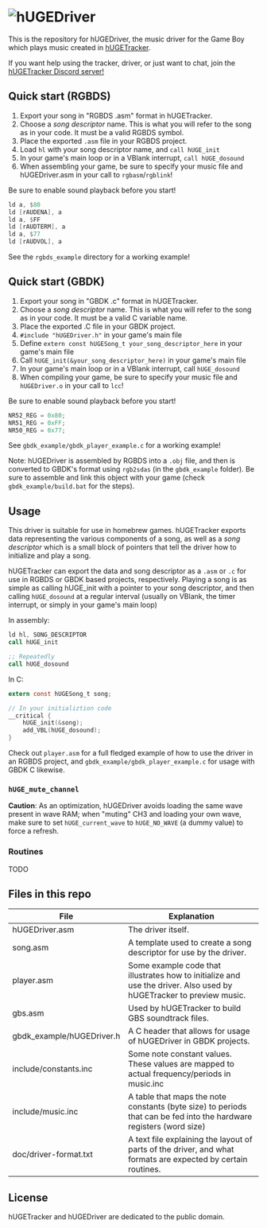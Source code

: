 ![hUGEDriver](https://nickfa.ro/images/Hugedriver2.gif)
===

This is the repository for hUGEDriver, the music driver for the Game Boy which plays music created in [hUGETracker](https://github.com/SuperDisk/hUGETracker).

If you want help using the tracker, driver, or just want to chat, join the [hUGETracker Discord server!](https://discord.gg/abbHjEj5WH)

## Quick start (RGBDS)

1. Export your song in "RGBDS .asm" format in hUGETracker.
2. Choose a *song descriptor* name. This is what you will refer to the song as in your code. It must be a valid RGBDS symbol.
3. Place the exported `.asm` file in your RGBDS project.
4. Load `hl` with your song descriptor name, and `call hUGE_init`
5. In your game's main loop or in a VBlank interrupt, `call hUGE_dosound`
6. When assembling your game, be sure to specify your music file and hUGEDriver.asm in your call to `rgbasm`/`rgblink`!

Be sure to enable sound playback before you start!

```asm
ld a, $80
ld [rAUDENA], a
ld a, $FF
ld [rAUDTERM], a
ld a, $77
ld [rAUDVOL], a
```

See the `rgbds_example` directory for a working example!

## Quick start (GBDK)

1. Export your song in "GBDK .c" format in hUGETracker.
2. Choose a *song descriptor* name. This is what you will refer to the song as in your code. It must be a valid C variable name.
3. Place the exported .C file in your GBDK project.
4. `#include "hUGEDriver.h"` in your game's main file
5. Define `extern const hUGESong_t your_song_descriptor_here` in your game's main file
6. Call `hUGE_init(&your_song_descriptor_here)` in your game's main file
7. In your game's main loop or in a VBlank interrupt, call `hUGE_dosound`
8. When compiling your game, be sure to specify your music file and `hUGEDriver.o` in your call to `lcc`!

Be sure to enable sound playback before you start!

```c
NR52_REG = 0x80;
NR51_REG = 0xFF;
NR50_REG = 0x77;
```

See `gbdk_example/gbdk_player_example.c` for a working example!

Note: hUGEDriver is assembled by RGBDS into a `.obj` file, and then is converted to GBDK's format using `rgb2sdas` (in the `gbdk_example` folder). Be sure to assemble and link this object with your game (check `gbdk_example/build.bat` for the steps).

## Usage

This driver is suitable for use in homebrew games. hUGETracker exports data representing the various components of a song, as well as a *song descriptor* which is a small block of pointers that tell the driver how to initialize and play a song.

hUGETracker can export the data and song descriptor as a `.asm` or `.c` for use in RGBDS or GBDK based projects, respectively. Playing a song is as simple as calling hUGE_init with a pointer to your song descriptor, and then calling `hUGE_dosound` at a regular interval (usually on VBlank, the timer interrupt, or simply in your game's main loop)

In assembly:
```asm
ld hl, SONG_DESCRIPTOR
call hUGE_init

;; Repeatedly
call hUGE_dosound
```

In C:
```c
extern const hUGESong_t song;

// In your initializtion code
__critical {
    hUGE_init(&song);
    add_VBL(hUGE_dosound);
}
```

Check out `player.asm` for a full fledged example of how to use the driver in an RGBDS project, and `gbdk_example/gbdk_player_example.c` for usage with GBDK C likewise.

### `hUGE_mute_channel`

**Caution**:
As an optimization, hUGEDriver avoids loading the same wave present in wave RAM; when "muting" CH3 and loading your own wave, make sure to set `hUGE_current_wave` to `hUGE_NO_WAVE` (a dummy value) to force a refresh.

### Routines

TODO

## Files in this repo

| File                      | Explanation                                                                                                         |
|---------------------------|---------------------------------------------------------------------------------------------------------------------|
| hUGEDriver.asm            | The driver itself.                                                                                                  |
| song.asm                  | A template used to create a song descriptor for use by the driver.                                                  |
| player.asm                | Some example code that illustrates how to initialize and use the driver. Also used by hUGETracker to preview music. |
| gbs.asm                   | Used by hUGETracker to build GBS soundtrack files.                                                                  |
| gbdk_example/hUGEDriver.h | A C header that allows for usage of hUGEDriver in GBDK projects.                                                    |
| include/constants.inc     | Some note constant values. These values are mapped to actual frequency/periods in music.inc                         |
| include/music.inc         | A table that maps the note constants (byte size) to periods that can be fed into the hardware registers (word size) |
| doc/driver-format.txt     | A text file explaining the layout of parts of the driver, and what formats are expected by certain routines.        |

## License

hUGETracker and hUGEDriver are dedicated to the public domain.
